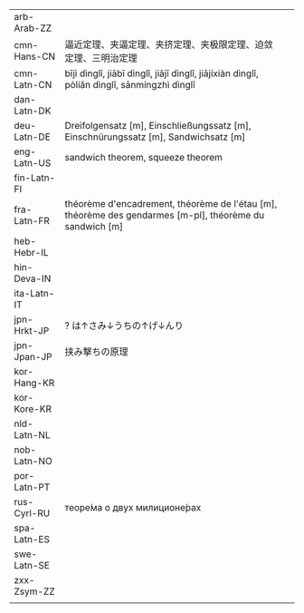 | | | |
|-|-|-|
| arb-Arab-ZZ |  |  |
| cmn-Hans-CN | 逼近定理、夹逼定理、夹挤定理、夹极限定理、迫敛定理、三明治定理 |  |
| cmn-Latn-CN | bījì dìnglǐ, jiābī dìnglǐ, jiājǐ dìnglǐ, jiājíxiàn dìnglǐ, pòliǎn dìnglǐ, sānmíngzhì dìnglǐ |  |
| dan-Latn-DK |  |  |
| deu-Latn-DE | Dreifolgensatz [m], Einschließungssatz [m], Einschnürungssatz [m], Sandwichsatz [m] |  |
| eng-Latn-US | sandwich theorem, squeeze theorem |  |
| fin-Latn-FI |  |  |
| fra-Latn-FR | théorème d'encadrement, théorème de l'étau [m], théorème des gendarmes [m-pl], théorème du sandwich [m] |  |
| heb-Hebr-IL |  |  |
| hin-Deva-IN |  |  |
| ita-Latn-IT |  |  |
| jpn-Hrkt-JP | ? は↑さみ↓うちの↑げ↓んり |  |
| jpn-Jpan-JP | 挟み撃ちの原理 |  |
| kor-Hang-KR |  |  |
| kor-Kore-KR |  |  |
| nld-Latn-NL |  |  |
| nob-Latn-NO |  |  |
| por-Latn-PT |  |  |
| rus-Cyrl-RU | теоре́ма о двух милиционе́рах |  |
| spa-Latn-ES |  |  |
| swe-Latn-SE |  |  |
| zxx-Zsym-ZZ |  |  |
|  |  |  |
